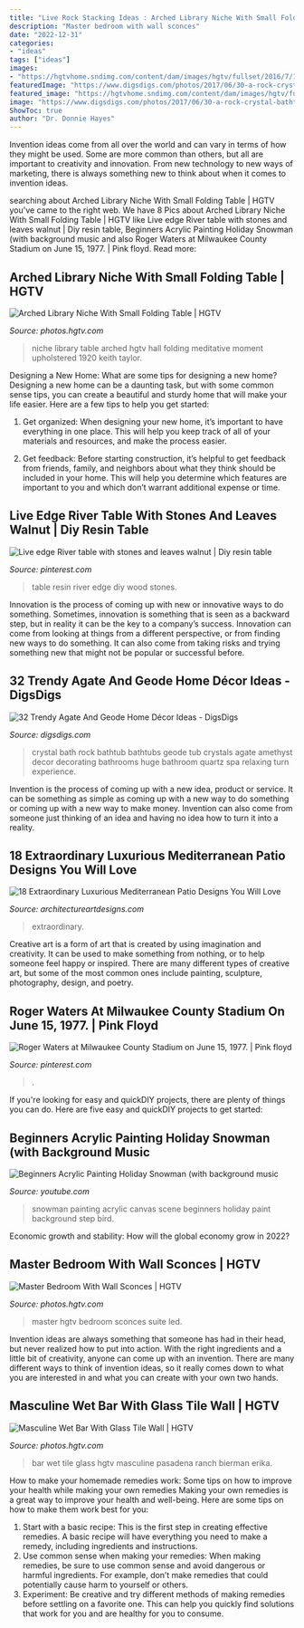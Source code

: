 ```yaml
---
title: "Live Rock Stacking Ideas : Arched Library Niche With Small Folding Table"
description: "Master bedroom with wall sconces"
date: "2022-12-31"
categories:
- "ideas"
tags: ["ideas"]
images:
- "https://hgtvhome.sndimg.com/content/dam/images/hgtv/fullset/2016/7/1/0/Hatfield-Builders-Remodelers_Scarborough-Master-Suite_9.jpg.rend.hgtvcom.616.924.suffix/1467386954914.jpeg"
featuredImage: "https://www.digsdigs.com/photos/2017/06/30-a-rock-crystal-bathtub-will-turn-your-bath-time-into-relaxing-spa-experience.jpg"
featured_image: "https://hgtvhome.sndimg.com/content/dam/images/hgtv/fullset/2016/7/1/0/Hatfield-Builders-Remodelers_Scarborough-Master-Suite_9.jpg.rend.hgtvcom.616.924.suffix/1467386954914.jpeg"
image: "https://www.digsdigs.com/photos/2017/06/30-a-rock-crystal-bathtub-will-turn-your-bath-time-into-relaxing-spa-experience.jpg"
ShowToc: true
author: "Dr. Donnie Hayes"
---
```



Invention ideas come from all over the world and can vary in terms of how they might be used. Some are more common than others, but all are important to creativity and innovation. From new technology to new ways of marketing, there is always something new to think about when it comes to invention ideas.

	

		
searching about Arched Library Niche With Small Folding Table | HGTV you've came to the right web. We have 8 Pics about Arched Library Niche With Small Folding Table | HGTV like Live edge River table with stones and leaves walnut | Diy resin table, Beginners Acrylic Painting Holiday Snowman (with background music and also Roger Waters at Milwaukee County Stadium on June 15, 1977. | Pink floyd. Read more:
		
    
## Arched Library Niche With Small Folding Table | HGTV

<img loading=lazy src="https://hgtvhome.sndimg.com/content/dam/images/hgtv/fullset/2014/11/19/1/Pineapple-House_West-Paces-Ferry_Library-Niche.jpg.rend.hgtvcom.616.924.suffix/1416429266649.jpeg" onerror="this.onerror=null;this.src='https://tse3.mm.bing.net/th?id=OIP.1xYnL8e_3s--trYT9SCz5AHaLH&amp;pid=15.1';" alt="Arched Library Niche With Small Folding Table | HGTV">

_Source: photos.hgtv.com_

>niche library table arched hgtv hall folding meditative moment upholstered 1920 keith taylor. 

	

Designing a New Home: What are some tips for designing a new home?
Designing a new home can be a daunting task, but with some common sense tips, you can create a beautiful and sturdy home that will make your life easier. Here are a few tips to help you get started:
1. Get organized: When designing your new home, it’s important to have everything in one place. This will help you keep track of all of your materials and resources, and make the process easier.

2. Get feedback: Before starting construction, it’s helpful to get feedback from friends, family, and neighbors about what they think should be included in your home. This will help you determine which features are important to you and which don’t warrant additional expense or time.


    
## Live Edge River Table With Stones And Leaves Walnut | Diy Resin Table

<img loading=lazy src="https://i.pinimg.com/736x/36/8a/0a/368a0aff899a43a9868d10dfd2a494ca.jpg" onerror="this.onerror=null;this.src='https://tse3.mm.bing.net/th?id=OIP.6wLXmsxGPaRXurZ9wOW8BgHaJ3&amp;pid=15.1';" alt="Live edge River table with stones and leaves walnut | Diy resin table">

_Source: pinterest.com_

>table resin river edge diy wood stones. 

	

Innovation is the process of coming up with new or innovative ways to do something. Sometimes, innovation is something that is seen as a backward step, but in reality it can be the key to a company’s success. Innovation can come from looking at things from a different perspective, or from finding new ways to do something. It can also come from taking risks and trying something new that might not be popular or successful before.

    
## 32 Trendy Agate And Geode Home Décor Ideas - DigsDigs

<img loading=lazy src="https://www.digsdigs.com/photos/2017/06/30-a-rock-crystal-bathtub-will-turn-your-bath-time-into-relaxing-spa-experience.jpg" onerror="this.onerror=null;this.src='https://tse2.mm.bing.net/th?id=OIP.jyCz-tX4pQ12l2iUR6YGGAHaLH&amp;pid=15.1';" alt="32 Trendy Agate And Geode Home Décor Ideas - DigsDigs">

_Source: digsdigs.com_

>crystal bath rock bathtub bathtubs geode tub crystals agate amethyst decor decorating bathrooms huge bathroom quartz spa relaxing turn experience. 

	

Invention is the process of coming up with a new idea, product or service. It can be something as simple as coming up with a new way to do something or coming up with a new way to make money. Invention can also come from someone just thinking of an idea and having no idea how to turn it into a reality.

    
## 18 Extraordinary Luxurious Mediterranean Patio Designs You Will Love

<img loading=lazy src="https://www.architectureartdesigns.com/wp-content/uploads/2015/03/18-Extraordinary-Luxurious-Mediterranean-Patio-Designs-You-Will-Love-7.jpg" onerror="this.onerror=null;this.src='https://tse1.mm.bing.net/th?id=OIP.fXwoQHyox8cyBV15JneBHQHaEi&amp;pid=15.1';" alt="18 Extraordinary Luxurious Mediterranean Patio Designs You Will Love">

_Source: architectureartdesigns.com_

>extraordinary. 

	

Creative art is a form of art that is created by using imagination and creativity. It can be used to make something from nothing, or to help someone feel happy or inspired. There are many different types of creative art, but some of the most common ones include painting, sculpture, photography, design, and poetry.

    
## Roger Waters At Milwaukee County Stadium On June 15, 1977. | Pink Floyd

<img loading=lazy src="https://i.pinimg.com/736x/0d/1f/de/0d1fdef6194952960b7bfa7e3d61435a--the--songs-church-music.jpg" onerror="this.onerror=null;this.src='https://tse4.mm.bing.net/th?id=OIP.zA96Eu7_eNAmmAi0bIagiQHaJ4&amp;pid=15.1';" alt="Roger Waters at Milwaukee County Stadium on June 15, 1977. | Pink floyd">

_Source: pinterest.com_

>. 

	

If you're looking for easy and quickDIY projects, there are plenty of things you can do. Here are five easy and quickDIY projects to get started: 

    
## Beginners Acrylic Painting Holiday Snowman (with Background Music

<img loading=lazy src="https://i.ytimg.com/vi/EkvXXx5Qgqg/maxresdefault.jpg" onerror="this.onerror=null;this.src='https://tse1.mm.bing.net/th?id=OIP.uC4ZesYDbOvd9BiJf2B41QHaEK&amp;pid=15.1';" alt="Beginners Acrylic Painting Holiday Snowman (with background music">

_Source: youtube.com_

>snowman painting acrylic canvas scene beginners holiday paint background step bird. 

	

Economic growth and stability: How will the global economy grow in 2022?
 

    
## Master Bedroom With Wall Sconces | HGTV

<img loading=lazy src="https://hgtvhome.sndimg.com/content/dam/images/hgtv/fullset/2016/7/1/0/Hatfield-Builders-Remodelers_Scarborough-Master-Suite_9.jpg.rend.hgtvcom.616.924.suffix/1467386954914.jpeg" onerror="this.onerror=null;this.src='https://tse1.mm.bing.net/th?id=OIP.UfhexXYc5ev_T5KppyZMxgHaLH&amp;pid=15.1';" alt="Master Bedroom With Wall Sconces | HGTV">

_Source: photos.hgtv.com_

>master hgtv bedroom sconces suite led. 

	

Invention ideas are always something that someone has had in their head, but never realized how to put into action. With the right ingredients and a little bit of creativity, anyone can come up with an invention. There are many different ways to think of invention ideas, so it really comes down to what you are interested in and what you can create with your own two hands.

    
## Masculine Wet Bar With Glass Tile Wall | HGTV

<img loading=lazy src="https://hgtvhome.sndimg.com/content/dam/images/hgtv/fullset/2015/9/9/0/Debbie-Talianko_Pasadena-Ranch_18.jpg.rend.hgtvcom.616.924.suffix/1441829732452.jpeg" onerror="this.onerror=null;this.src='https://tse4.mm.bing.net/th?id=OIP.C2_RDf5lWSXEHiu_HYbERwHaLH&amp;pid=15.1';" alt="Masculine Wet Bar With Glass Tile Wall | HGTV">

_Source: photos.hgtv.com_

>bar wet tile glass hgtv masculine pasadena ranch bierman erika. 

	

How to make your homemade remedies work: Some tips on how to improve your health while making your own remedies
Making your own remedies is a great way to improve your health and well-being. Here are some tips on how to make them work best for you: 
1. Start with a basic recipe: This is the first step in creating effective remedies. A basic recipe will have everything you need to make a remedy, including ingredients and instructions. 
2. Use common sense when making your remedies: When making remedies, be sure to use common sense and avoid dangerous or harmful ingredients. For example, don’t make remedies that could potentially cause harm to yourself or others. 
3. Experiment: Be creative and try different methods of making remedies before settling on a favorite one. This can help you quickly find solutions that work for you and are healthy for you to consume.

